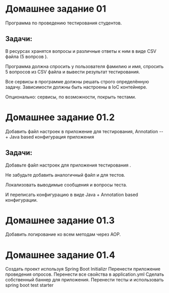 Домашнее задание 01
=============================

Программа по проведению тестирования студентов.

Задачи:
------------
В ресурсах хранятся вопросы и различные ответы к
ним в виде CSV файла (5 вопрсов ).

 Программа
должна спросить у пользователя фамилию и имя,
спросить 5 вопросов из CSV файла и вывести
результат тестирования.

Все сервисы в программе должны решать строго
определённую задачу. Зависимости должны быть
настроены в IoC контейнере.

Опционально: сервисы, по возможности, покрыть
тестами.

Домашнее задание 01.2
=============================

Добавить файл настроек в приложение для
тестирования, Annotation --+ Java based конфигурация
приложения

Задачи:
------------
Добавьте файл настроек для приложения тестирования
.
 
Не забудьте добавить аналогичный файл и для тестов.


Локализовать выводимые сообщения и вопросы теста.

И переписать конфигурацию в виде Java + Annotation based
конфигурации.

Домашнее задание 01.3
=============================
Добавить логирование ко всем методам через AOP.

Домашнее задание 01.4
=============================
Создать проект используя
Spring Boot Initializr
Перенести приложение проведения опросов.
Перенести все свойства в
application.yml
Сделать собственный баннер для приложения.
Перенести тесты и использовать
spring boot test starter